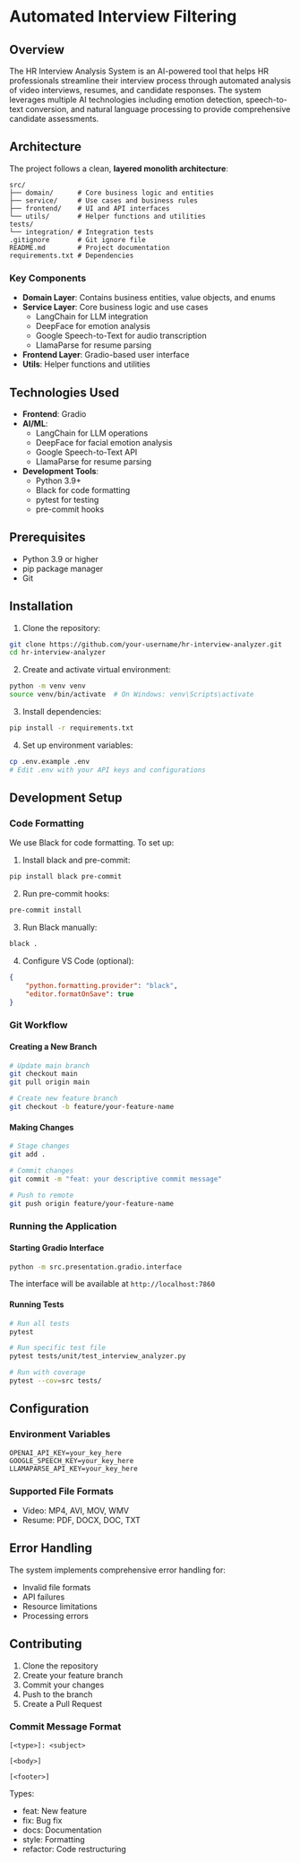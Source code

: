 # Automated Interview Filtering

## Overview
The HR Interview Analysis System is an AI-powered tool that helps HR professionals streamline their interview process through automated analysis of video interviews, resumes, and candidate responses. The system leverages multiple AI technologies including emotion detection, speech-to-text conversion, and natural language processing to provide comprehensive candidate assessments.

## Architecture
The project follows a clean, **layered monolith architecture**:

```
src/
├── domain/      # Core business logic and entities
├── service/     # Use cases and business rules
├── frontend/    # UI and API interfaces
└── utils/       # Helper functions and utilities
tests/
└── integration/ # Integration tests
.gitignore       # Git ignore file
README.md        # Project documentation
requirements.txt # Dependencies
```

### Key Components
- **Domain Layer**: Contains business entities, value objects, and enums
- **Service Layer**: Core business logic and use cases
    - LangChain for LLM integration
    - DeepFace for emotion analysis
    - Google Speech-to-Text for audio transcription
    - LlamaParse for resume parsing
- **Frontend Layer**: Gradio-based user interface
- **Utils**: Helper functions and utilities

## Technologies Used
- **Frontend**: Gradio
- **AI/ML**:
    - LangChain for LLM operations
    - DeepFace for facial emotion analysis
    - Google Speech-to-Text API
    - LlamaParse for resume parsing
- **Development Tools**:
    - Python 3.9+
    - Black for code formatting
    - pytest for testing
    - pre-commit hooks

## Prerequisites
- Python 3.9 or higher
- pip package manager
- Git

## Installation

1. Clone the repository:
```bash
git clone https://github.com/your-username/hr-interview-analyzer.git
cd hr-interview-analyzer
```

2. Create and activate virtual environment:
```bash
python -m venv venv
source venv/bin/activate  # On Windows: venv\Scripts\activate
```

3. Install dependencies:
```bash
pip install -r requirements.txt
```

4. Set up environment variables:
```bash
cp .env.example .env
# Edit .env with your API keys and configurations
```

## Development Setup

### Code Formatting
We use Black for code formatting. To set up:

1. Install black and pre-commit:
```bash
pip install black pre-commit
```

2. Run pre-commit hooks:
```bash
pre-commit install
```

3. Run Black manually:
```bash
black .
```

4. Configure VS Code (optional):
```json
{
    "python.formatting.provider": "black",
    "editor.formatOnSave": true
}
```

### Git Workflow

#### Creating a New Branch
```bash
# Update main branch
git checkout main
git pull origin main

# Create new feature branch
git checkout -b feature/your-feature-name
```

#### Making Changes
```bash
# Stage changes
git add .

# Commit changes
git commit -m "feat: your descriptive commit message"

# Push to remote
git push origin feature/your-feature-name
```

### Running the Application

#### Starting Gradio Interface
```bash
python -m src.presentation.gradio.interface
```
The interface will be available at `http://localhost:7860`

#### Running Tests
```bash
# Run all tests
pytest

# Run specific test file
pytest tests/unit/test_interview_analyzer.py

# Run with coverage
pytest --cov=src tests/
```

## Configuration

### Environment Variables
```env
OPENAI_API_KEY=your_key_here
GOOGLE_SPEECH_KEY=your_key_here
LLAMAPARSE_API_KEY=your_key_here
```

### Supported File Formats
- Video: MP4, AVI, MOV, WMV
- Resume: PDF, DOCX, DOC, TXT

## Error Handling
The system implements comprehensive error handling for:
- Invalid file formats
- API failures
- Resource limitations
- Processing errors

## Contributing
1. Clone the repository
2. Create your feature branch
3. Commit your changes
4. Push to the branch
5. Create a Pull Request

### Commit Message Format
```
[<type>]: <subject>

[<body>]

[<footer>]
```
Types:
- feat: New feature
- fix: Bug fix
- docs: Documentation
- style: Formatting
- refactor: Code restructuring

